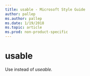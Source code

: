 ```yaml
---
title: usable - Microsoft Style Guide
author: pallep
ms.author: pallep
ms.date: 1/19/2018
ms.topic: article
ms.prod: non-product-specific
---
```


# usable

Use instead of *useable.*
